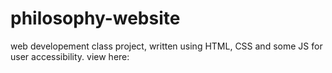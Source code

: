 # philosophy-website

web developement class project, written using HTML, CSS and some JS for user accessibility. view here: 
